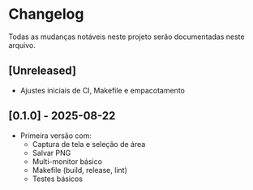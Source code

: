 # Changelog

Todas as mudanças notáveis neste projeto serão documentadas neste arquivo.

## [Unreleased]

- Ajustes iniciais de CI, Makefile e empacotamento

## [0.1.0] - 2025-08-22

- Primeira versão com:
  - Captura de tela e seleção de área
  - Salvar PNG
  - Multi-monitor básico
  - Makefile (build, release, lint)
  - Testes básicos

